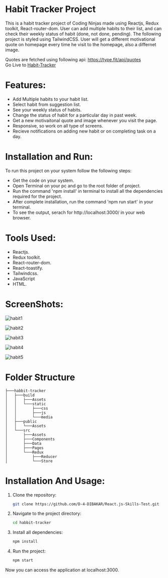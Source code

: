 # Habit Tracker Project
  This is a habit tracker project of Coding Ninjas made using Reactjs, Redux toolkit, React-router-dom. User can add multiple habits to their list, and can check their weekly status of habit (done, not done, pending). The following project is styled using TailwindCSS. User will get a different motivational quote on homepage every time he visit to the homepage, also a differnet image.
  
  Quotes are fetched using following api: https://type.fit/api/quotes
  <br>
  Go Live to [Habit-Tracker](https://react-habbit-tracker.netlify.app)

# Features:
  - Add Multiple habits to your habit list.
  - Select habit from suggestion list.
  - See your weekly status of habits.
  - Change the status of habit for a particular day in past week.
  - Get a new motivaitonal quote and image whenever you visit the page.
  - Responsive, so work on all type of screens.
  - Recieve notifications on adding new habit or on completing task on a day.


# Installation and Run:
  To run this project on your system follow the following steps:
  - Get the code on your system.
  - Open Terminal on your pc and go to the root folder of project.
  - Run the command 'npm install' in terminal to install all the dependencies required for the project.
  - After complete installation, run the command 'npm run start' in your terminal.
  - To see the output, serach for http://localhost:3000/ in your web browser.

# Tools Used:
  - Reactjs.
  - Redux toolkit.
  - React-router-dom.
  - React-toastify.
  - Tailwindcss.
  - JavaScript
  - HTML.

# ScreenShots:
  ![habit1](https://github.com/rajxode/habit-tracker/assets/120395470/4be07793-4b8e-4029-9ba8-dcc8feaccfc2)

  ![habit2](https://github.com/rajxode/habit-tracker/assets/120395470/bc423f0d-9e7a-4546-aeb2-56a5a97a2084)

  ![habit3](https://github.com/rajxode/habit-tracker/assets/120395470/2b269ee8-a362-4f58-a286-9d57d275d230)

  ![habit4](https://github.com/rajxode/habit-tracker/assets/120395470/04c20704-4126-4f5f-9a50-6983af745398)

  ![habit5](https://github.com/rajxode/habit-tracker/assets/120395470/38d9e8da-431a-4736-b878-225ccfe1fcde)
  
# Folder Structure
```
├───habbit-tracker
│   ├───build
│   │   ├───Assets
│   │   └───static
│   │       ├───css
│   │       ├───js
│   │       └───media
│   ├───public
│   │   └───Assets
│   └───src
│       ├───Assets
│       ├───Components
│       ├───Data
│       ├───Pages
│       └───Redux
│           ├───Reducer
│           └───Store
```
# Installation And Usage:
   1. Clone the repository:
      ```bash
      git clone https://github.com/D-4-DIBAKAR/React.js-Skills-Test.git
      ```
   2. Navigate to the project directory:
      ```bash
      cd habbit-tracker
      ```
   3. Install all dependencies:
      ```bash
      npm install
      ```
   4. Run the project:
      ```bash
      npm start
      ```
Now you can access the application at localhost:3000.
